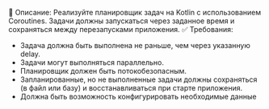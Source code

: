 📄 Описание:
Реализуйте планировщик задач на Kotlin с использованием Coroutines. 
Задачи должны запускаться через заданное время и сохраняться между перезапусками приложения.
✅ Требования:
- Задача должна быть выполнена не раньше, чем через указанную delay.
- Задачи могут выполняться параллельно.
- Планировщик должен быть потокобезопасным.
- Запланированные, но не выполненные задачи должны сохраняться (в файл или базу) и восстанавливаться при старте приложения.
- Должна быть возможность конфигурировать необходимые данные
